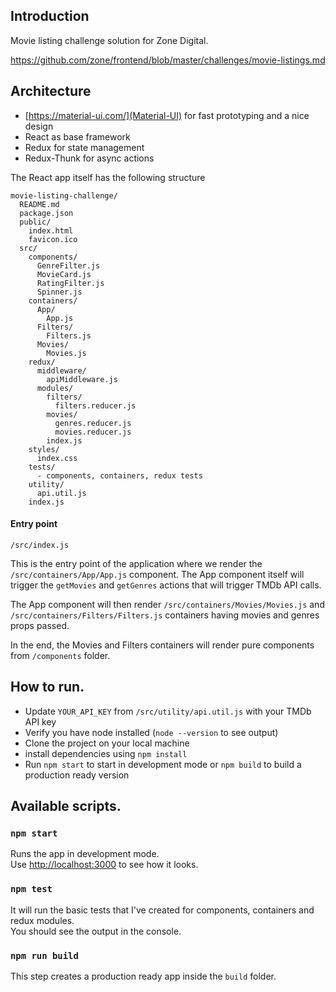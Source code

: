 ## Introduction

Movie listing challenge solution for Zone Digital.

https://github.com/zone/frontend/blob/master/challenges/movie-listings.md

## Architecture

* [https://material-ui.com/](Material-UI) for fast prototyping and a nice design
* React as base framework
* Redux for state management
* Redux-Thunk for async actions

The React app itself has the following structure

```
movie-listing-challenge/
  README.md
  package.json
  public/
    index.html
    favicon.ico
  src/
    components/
      GenreFilter.js
      MovieCard.js
      RatingFilter.js
      Spinner.js
    containers/
      App/
        App.js
      Filters/
        Filters.js
      Movies/
        Movies.js
    redux/
      middleware/
        apiMiddleware.js
      modules/
        filters/
          filters.reducer.js
        movies/
          genres.reducer.js
          movies.reducer.js
        index.js
    styles/
      index.css
    tests/
      - components, containers, redux tests
    utility/
      api.util.js
    index.js
```

#### Entry point
```
/src/index.js
```

This is the entry point of the application where we render the `/src/containers/App/App.js` component. The App component itself will trigger the `getMovies` and `getGenres` actions that will trigger TMDb API calls. <br />

The App component will then render `/src/containers/Movies/Movies.js` and `/src/containers/Filters/Filters.js` containers having movies and genres props passed. <br />

In the end, the Movies and Filters containers will render pure components from `/components` folder.

## How to run.

* Update `YOUR_API_KEY` from `/src/utility/api.util.js` with your TMDb API key
* Verify you have node installed (`node --version` to see output)
* Clone the project on your local machine
* install dependencies using `npm install`
* Run `npm start` to start in development mode or `npm build` to build a production ready version


## Available scripts.


### `npm start`

Runs the app in development mode. <br />
Use [http://localhost:3000](http://localhost:3000) to see how it looks.


### `npm test`

It will run the basic tests that I've created for components, containers and redux modules. <br />
You should see the output in the console.

### `npm run build`

This step creates a production ready app inside the `build` folder.